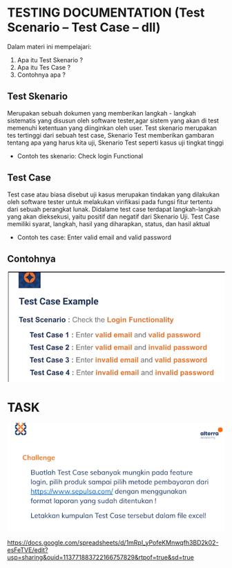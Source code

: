 # TESTING DOCUMENTATION (Test Scenario – Test Case – dll)
Dalam materi ini mempelajari:
1. Apa itu Test Skenario ?
2. Apa itu Tes Case ?
3. Contohnya apa ?

## Test Skenario
Merupakan sebuah dokumen yang memberikan langkah - langkah sistematis yang disusun oleh software tester,agar sistem yang akan di test memenuhi ketentuan yang diinginkan oleh user. Test skenario merupakan tes tertinggi dari sebuah test case, Skenario Test memberikan gambaran tentang apa yang harus kita uji, Skenario Test seperti kasus uji tingkat tinggi
- Contoh tes skenario: Check login Functional

## Test Case
Test case atau biasa disebut uji kasus merupakan tindakan yang dilakukan oleh software tester untuk melakukan virifikasi pada fungsi fitur tertentu dari sebuah perangkat lunak. Didalame test case terdapat langkah-langkah yang akan dieksekusi, yaitu positif dan negatif dari Skenario Uji. Test Case memiliki syarat, langkah, hasil yang diharapkan, status, dan hasil aktual
- Contoh tes case: Enter valid email and valid password

## Contohnya 
![Capturean](./screenshoots/Capture2.PNG)

# TASK
![capture](./screenshoots/Capture.PNG)

https://docs.google.com/spreadsheets/d/1mRpI_yPofeKMnwqfh3BD2k02-esFeTVE/edit?usp=sharing&ouid=113771883722166757829&rtpof=true&sd=true